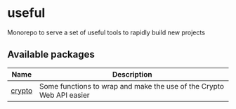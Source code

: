 # useful
Monorepo to serve a set of useful tools to rapidly build new projects

## Available packages

| Name | Description |
| -- | -- |
| [crypto](./packages/crypto) | Some functions to wrap and make the use of the Crypto Web API easier |

